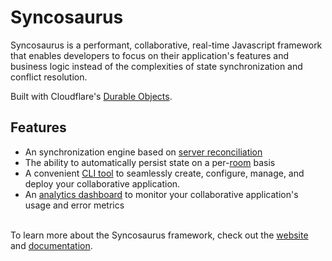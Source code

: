 # Syncosaurus

Syncosaurus is a performant, collaborative, real-time Javascript framework that enables developers to focus on their application's features and business logic instead of the complexities of state synchronization and conflict resolution.

Built with Cloudflare's [Durable Objects](https://developers.cloudflare.com/durable-objects/).

## Features

- An synchronization engine based on [server reconciliation](https://gabrielgambetta.com/client-side-prediction-server-reconciliation.html)
- The ability to automatically persist state on a per-[room](https://syncosaurus.github.io/docs/category/core-concepts/rooms) basis
- A convenient [CLI tool](https://github.com/syncosaurus/syncosaurus-cli) to seamlessly create, configure, manage, and deploy your collaborative application.
- An [analytics dashboard](https://github.com/syncosaurus/syncosaurus-dashboard) to monitor your collaborative application's usage and error metrics
<br></br>

To learn more about the Syncosaurus framework, check out the [website](https://syncosaurus.github.io/) and [documentation](https://syncosaurus.github.io/docs).
